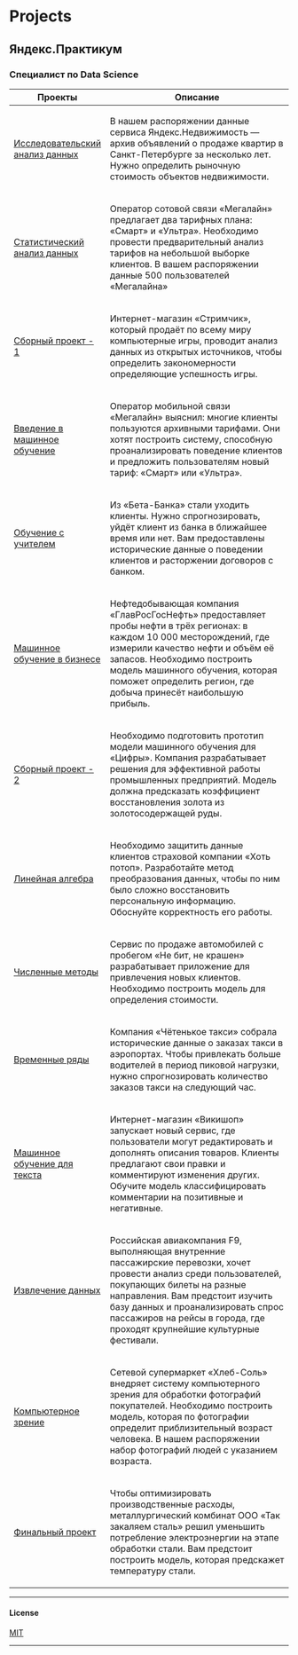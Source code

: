 # Projects

## Яндекс.Практикум

### Специалист по Data Science

<table width="100%" valign="top">
<thead>

<tr>
<th width="25%">Проекты</th>
<th>Описание</th>
</tr>

</thead>
<tbody>
<tr>
<td>

[Исследовательский анализ данных](https://github.com/promosvm/yandex-praktikum/blob/main/project/01-исследовательский-анализ-данных/README.md)

</td>
<td>

В нашем распоряжении данные сервиса Яндекс.Недвижимость — архив
объявлений о продаже квартир в Санкт-Петербурге за несколько лет.
Нужно определить рыночную стоимость объектов недвижимости.

</td>
</tr>  

<tr>
<td>

[Статистический анализ данных](https://github.com/promosvm/yandex-praktikum/tree/main/project/02-статистический-анализ-данных)

</td>
<td>

Оператор сотовой
связи «Мегалайн» предлагает два тарифных плана: «Смарт» и «Ультра». Необходимо провести предварительный анализ тарифов на небольшой
выборке клиентов. В вашем распоряжении данные 500 пользователей
«Мегалайна»

</td>
</tr>

<tr>
<td>

[Сборный проект - 1](https://github.com/promosvm/yandex-praktikum/tree/main/project/03-сборный-проект-1)

</td>
<td>

Интернет-магазин «Стримчик», который продаёт по всему
миру компьютерные игры, проводит анализ данных из открытых источников, чтобы определить закономерности определяющие успешность игры.

</td>
</tr>

<tr>
<td>

[Введение в машинное обучение](https://github.com/promosvm/yandex-praktikum/tree/main/project/04-введение-в-машинное-обучение) 

</td>
<td>

Оператор мобильной связи «Мегалайн» выяснил: многие клиенты пользуются архивными тарифами. Они хотят построить систему, способную проанализировать поведение клиентов и предложить пользователям новый тариф: «Смарт» или «Ультра».

</td>
</tr>

<tr>
<td>

[Обучение с учителем](./yandex-praktikum/data-science/05-обучение-с-учителем)

</td>
<td>

Из «Бета-Банка» стали уходить клиенты. Нужно спрогнозировать, уйдёт клиент из банка в ближайшее время или нет. Вам предоставлены исторические данные о поведении клиентов и расторжении договоров с банком.

</td>
</tr>

<tr>
<td>

[Машинное обучение в бизнесе](./yandex-praktikum/data-science/06-машинное-обучение-в-бизнесе)

</td>
<td>

Нефтедобывающая компания «ГлавРосГосНефть» предоставляет пробы нефти в трёх регионах: в каждом 10 000 месторождений, где измерили качество нефти и объём её запасов. Необходимо построить модель машинного обучения, которая поможет определить регион, где добыча принесёт наибольшую прибыль.

</td>
</tr>

<tr>
<td>

[Сборный проект - 2](./yandex-praktikum/data-science/07-сборный-проект-2)

</td>
<td>

Необходимо подготовить прототип модели машинного обучения для «Цифры». Компания разрабатывает решения для эффективной работы промышленных предприятий. Модель должна предсказать коэффициент восстановления золота из золотосодержащей руды.

</td>
</tr>

<tr>
<td>

[Линейная алгебра](./yandex-praktikum/data-science/08-линейная-алгебра)

</td>
<td>

Необходимо защитить данные клиентов страховой компании «Хоть потоп». Разработайте метод преобразования данных, чтобы по ним было сложно восстановить персональную информацию. Обоснуйте корректность его работы.

</td>
</tr>

<tr>
<td>

[Численные методы](./yandex-praktikum/data-science/09-численные-методы)

</td>
<td>

Сервис по продаже автомобилей с пробегом «Не бит, не крашен» разрабатывает приложение для привлечения новых клиентов. Необходимо построить модель для определения стоимости.

</td>
</tr>

<tr>
<td>

[Временные ряды](./yandex-praktikum/data-science/10-временные-ряды)

</td>
<td>

Компания «Чётенькое такси» собрала исторические данные о заказах такси в аэропортах. Чтобы привлекать больше водителей в период пиковой нагрузки, нужно спрогнозировать количество заказов такси на следующий час.

</td>
</tr>

<tr>
<td>

[Машинное обучение для текста](./yandex-praktikum/data-science/11-машинное-обучение-для-текста)

</td>
<td>

Интернет-магазин «Викишоп» запускает новый сервис, где пользователи могут редактировать и дополнять описания товаров. Клиенты предлагают свои правки и комментируют изменения других. Обучите модель классифицировать комментарии на позитивные и негативные.

</td>
</tr>

<tr>
<td>

[Извлечение данных](./yandex-praktikum/data-science/12-извлечение-данных)

</td>
<td>

Российская авиакомпания F9, выполняющая внутренние пассажирские перевозки, хочет провести анализ среди пользователей, покупающих билеты на разные направления.
Вам предстоит изучить базу данных и проанализировать спрос пассажиров на рейсы в города, где проходят крупнейшие культурные фестивали.

</td>
</tr>

<tr>
<td>

[Компьютерное зрение](./yandex-praktikum/data-science/13-компьютерное-зрение)

</td>
<td>

Сетевой супермаркет «Хлеб-Соль» внедряет систему компьютерного зрения для обработки фотографий покупателей. Необходимо построить модель, которая по фотографии определит приблизительный возраст человека. В нашем распоряжении набор фотографий людей с указанием возраста.

</td>
</tr>

<tr>
<td>

[Финальный проект](./yandex-praktikum/data-science/14-финальный-проект)

</td>
<td>

Чтобы оптимизировать производственные расходы, металлургический комбинат ООО «Так закаляем сталь» решил уменьшить потребление электроэнергии на этапе обработки стали. Вам предстоит построить модель, которая предскажет температуру стали.

</td>
</tr>
</tbody>
</table>

---

#### License

[MIT](./LICENSE)

---


